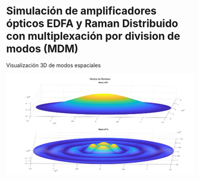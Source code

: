 # Simulación de amplificadores ópticos EDFA y Raman Distribuido con multiplexación por division de modos (MDM)


Visualización 3D de modos espaciales

![Modos LP](MMF.png)
